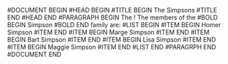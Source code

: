 #DOCUMENT BEGIN 
	#HEAD BEGIN 
		#TITLE BEGIN The Simpsons #TITLE END 
	#HEAD END 
	#PARAGRAPH BEGIN 
		The !
		The members of the #BOLD BEGIN Simpson #BOLD END family are:
		#LIST BEGIN 
			#ITEM BEGIN Homer Simpson #ITEM END 
			#ITEM BEGIN Marge Simpson #ITEM END 
			#ITEM BEGIN Bart Simpson #ITEM END 
			#ITEM BEGIN Lisa Simpson #ITEM END 
			#ITEM BEGIN Maggie Simpson #ITEM END 
		#LIST END 
	#PARAGRPH END 
#DOCUMENT END 